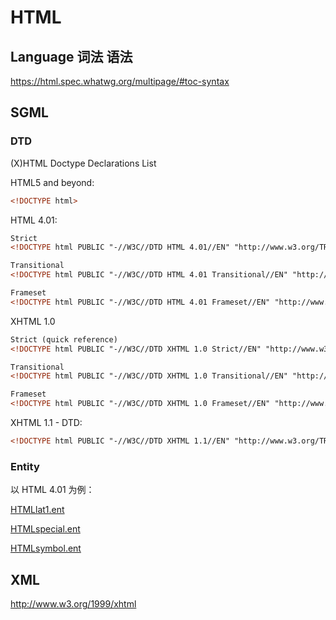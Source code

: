 # HTML

## Language 词法 语法

https://html.spec.whatwg.org/multipage/#toc-syntax

## SGML

### DTD

(X)HTML Doctype Declarations List

HTML5 and beyond:

```html
<!DOCTYPE html>
```

HTML 4.01:

```html
Strict
<!DOCTYPE html PUBLIC "-//W3C//DTD HTML 4.01//EN" "http://www.w3.org/TR/html4/strict.dtd">

Transitional
<!DOCTYPE html PUBLIC "-//W3C//DTD HTML 4.01 Transitional//EN" "http://www.w3.org/TR/html4/loose.dtd">

Frameset
<!DOCTYPE html PUBLIC "-//W3C//DTD HTML 4.01 Frameset//EN" "http://www.w3.org/TR/html4/frameset.dtd">
```

XHTML 1.0

```html
Strict (quick reference)
<!DOCTYPE html PUBLIC "-//W3C//DTD XHTML 1.0 Strict//EN" "http://www.w3.org/TR/xhtml1/DTD/xhtml1-strict.dtd">

Transitional
<!DOCTYPE html PUBLIC "-//W3C//DTD XHTML 1.0 Transitional//EN" "http://www.w3.org/TR/xhtml1/DTD/xhtml1-transitional.dtd">

Frameset
<!DOCTYPE html PUBLIC "-//W3C//DTD XHTML 1.0 Frameset//EN" "http://www.w3.org/TR/xhtml1/DTD/xhtml1-frameset.dtd">
```

XHTML 1.1 - DTD:

```html
<!DOCTYPE html PUBLIC "-//W3C//DTD XHTML 1.1//EN" "http://www.w3.org/TR/xhtml11/DTD/xhtml11.dtd">
```

### Entity

以 HTML 4.01 为例：

[HTMLlat1.ent](/HTML4.01/HTMLlat1.ent)

[HTMLspecial.ent](/HTML4.01/HTMLspecial.ent)

[HTMLsymbol.ent](/HTML4.01/HTMLsymbol.ent)

## XML

http://www.w3.org/1999/xhtml
